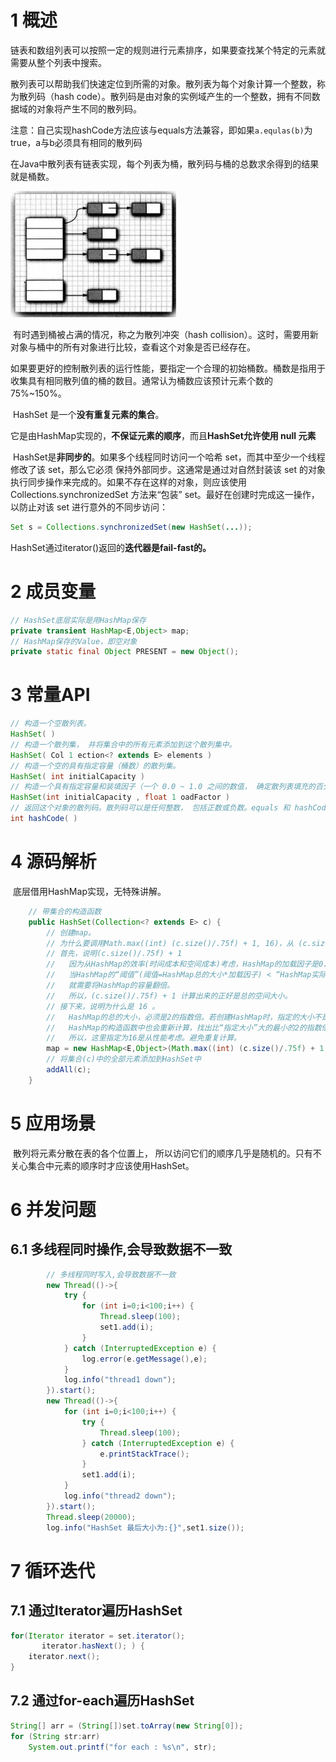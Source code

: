 # 1 概述

​		链表和数组列表可以按照一定的规则进行元素排序，如果要查找某个特定的元素就需要从整个列表中搜索。

​		散列表可以帮助我们快速定位到所需的对象。散列表为每个对象计算一个整数，称为散列码（hash code）。散列码是由对象的实例域产生的一个整数，拥有不同数据域的对象将产生不同的散列码。

​		注意：自己实现hashCode方法应该与equals方法兼容，即如果`a.equlas(b)`为true，a与b必须具有相同的散列码

​		在Java中散列表有链表实现，每个列表为桶，散列码与桶的总数求余得到的结果就是桶数。

![010-1](..\images\010-1.png)

​		有时遇到桶被占满的情况，称之为散列冲突（hash collision）。这时，需要用新对象与桶中的所有对象进行比较，查看这个对象是否已经存在。

​		如果要更好的控制散列表的运行性能，要指定一个合理的初始桶数。桶数是指用于收集具有相同散列值的桶的数目。通常认为桶数应该预计元素个数的75%~150%。

​		HashSet 是一个**没有重复元素的集合**。

​		它是由HashMap实现的，**不保证元素的顺序**，而且**HashSet允许使用 null 元素**

​		HashSet是**非同步的**。如果多个线程同时访问一个哈希 set，而其中至少一个线程修改了该 set，那么它必须 保持外部同步。这通常是通过对自然封装该 set 的对象执行同步操作来完成的。如果不存在这样的对象，则应该使用 Collections.synchronizedSet 方法来“包装” set。最好在创建时完成这一操作，以防止对该 set 进行意外的不同步访问：

```java
Set s = Collections.synchronizedSet(new HashSet(...));
```

​		HashSet通过iterator()返回的**迭代器是fail-fast的。**

# 2 成员变量

```java
// HashSet底层实际是用HashMap保存
private transient HashMap<E,Object> map;
// HashMap保存的Value，即空对象
private static final Object PRESENT = new Object();
```



# 3 常量API

```java
// 构造一个空散列表。
HashSet( )
// 构造一个散列集， 并将集合中的所有元素添加到这个散列集中。
HashSet( Col 1 ection<? extends E> elements )
// 构造一个空的具有指定容量（桶数）的散列集。
HashSet( int initialCapacity )
// 构造一个具有指定容量和装填因子（一个 0.0 ~ 1.0 之间的数值， 确定散列表填充的百分比， 当大于这个百分比时， 散列表进行再散列）的空散列集
HashSet(int initialCapacity , float 1 oadFactor )
// 返回这个对象的散列码。散列码可以是任何整数， 包括正数或负数。equals 和 hashCode的定义必须兼容，即如果 x.equals(y) 为 true, x.hashCodeO 必须等于 y.hashCodeO。
int hashCode( )
```



# 4 源码解析

​		底层借用HashMap实现，无特殊讲解。

```java
    // 带集合的构造函数
    public HashSet(Collection<? extends E> c) {
        // 创建map。
        // 为什么要调用Math.max((int) (c.size()/.75f) + 1, 16)，从 (c.size()/.75f) + 1 和 16 中选择一个比较大的树呢？
        // 首先，说明(c.size()/.75f) + 1
        //   因为从HashMap的效率(时间成本和空间成本)考虑，HashMap的加载因子是0.75。
        //   当HashMap的“阈值”(阈值=HashMap总的大小*加载因子) < “HashMap实际大小”时，
        //   就需要将HashMap的容量翻倍。
        //   所以，(c.size()/.75f) + 1 计算出来的正好是总的空间大小。
        // 接下来，说明为什么是 16 。
        //   HashMap的总的大小，必须是2的指数倍。若创建HashMap时，指定的大小不是2的指数倍；
        //   HashMap的构造函数中也会重新计算，找出比“指定大小”大的最小的2的指数倍的数。
        //   所以，这里指定为16是从性能考虑。避免重复计算。
        map = new HashMap<E,Object>(Math.max((int) (c.size()/.75f) + 1, 16));
        // 将集合(c)中的全部元素添加到HashSet中
        addAll(c);
    }
```





# 5 应用场景

​		散列将元素分散在表的各个位置上， 所以访问它们的顺序几乎是随机的。只有不关心集合中元素的顺序时才应该使用HashSet。



# 6 并发问题

## 6.1 多线程同时操作,会导致数据不一致

```java
        // 多线程同时写入,会导致数据不一致
        new Thread(()->{
            try {
                for (int i=0;i<100;i++) {
                    Thread.sleep(100);
                    set1.add(i);
                }
            } catch (InterruptedException e) {
                log.error(e.getMessage(),e);
            }
            log.info("thread1 down");
        }).start();
        new Thread(()->{
            for (int i=0;i<100;i++) {
                try {
                    Thread.sleep(100);
                } catch (InterruptedException e) {
                    e.printStackTrace();
                }
                set1.add(i);
            }
            log.info("thread2 down");
        }).start();
        Thread.sleep(20000);
        log.info("HashSet 最后大小为:{}",set1.size());
```

# 7 循环迭代

## 7.1  通过Iterator遍历HashSet

```java
for(Iterator iterator = set.iterator();
       iterator.hasNext(); ) { 
    iterator.next();
}
```

## 7.2 通过for-each遍历HashSet

```java
String[] arr = (String[])set.toArray(new String[0]);
for (String str:arr)
    System.out.printf("for each : %s\n", str);
```



